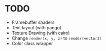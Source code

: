 # TODO

* Framebuffer shaders
* Text layout (with pango)
* Texture Drawing (with cairo)
* Change `render(x, y, z)` to `render(vector3)`
* Color class wrapper
